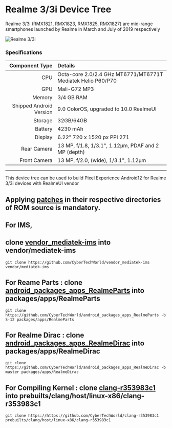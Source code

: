 # Realme 3/3i Device Tree
Realme 3/3i (RMX1821, RMX1823, RMX1825, RMX1827) are mid-range smartphones launched by Realme in March and July of 2019 respectively

![Realme 3/3i](https://fdn2.gsmarena.com/vv/bigpic/realme-3.jpg "Realme 3/3i")

### Specifications

Component Type | Details
-------:|:-------------------------
CPU     | Octa-core 2.0/2.4 GHz MT6771/MT6771T Mediatek Helio P60/P70
GPU     | Mali-G72 MP3
Memory  | 3/4 GB RAM
Shipped Android Version | 9.0 ColorOS, upgraded to 10.0 RealmeUI
Storage | 32GB/64GB
Battery | 4230 mAh
Display | 6.22" 720 x 1520 px PPI 271
Rear Camera | 13 MP, f/1.8, 1/3.1", 1.12µm, PDAF and 2 MP (depth)
Front Camera | 13 MP, f/2.0, (wide), 1/3.1", 1.12µm

---

This device tree can be used to build Pixel Experience Android12 for Realme 3/3i devices with RealmeUI vendor

## Applying [patches](https://github.com/CyberTechWorld/android_device_realme_RMX1821/PE-12/patches) in their respective directories of ROM source is mandatory.

## For IMS,
## clone [vendor_mediatek-ims](https://github.com/CyberTechWorld/vendor_mediatek-ims) into vendor/mediatek-ims
```
git clone https://github.com/CyberTechWorld/vendor_mediatek-ims vendor/mediatek-ims
```
## For Reame Parts : clone [android_packages_apps_RealmeParts](https://github.com/techyminati/android_packages_apps_RealmeParts) into packages/apps/RealmeParts
```
git clone https://github.com/CyberTechWorld/android_packages_apps_RealmeParts -b S-12 packages/apps/RealmeParts
```
## For Realme Dirac : clone [android_packages_apps_RealmeDirac](https://github.com/CyberTechWorld/android_packages_apps_RealmeDirac) into packages/apps/RealmeDirac
```
git clone https://github.com/CyberTechWorld/android_packages_apps_RealmeDirac -b master packages/apps/RealmeDirac
```
## For Compiling Kernel : clone [clang-r353983c1](https://github.com/CyberTechWorld/clang-r353983c1) into prebuilts/clang/host/linux-x86/clang-r353983c1
```
git clone https://https://github.com/CyberTechWorld/clang-r353983c1 prebuilts/clang/host/linux-x86/clang-r353983c1
```
